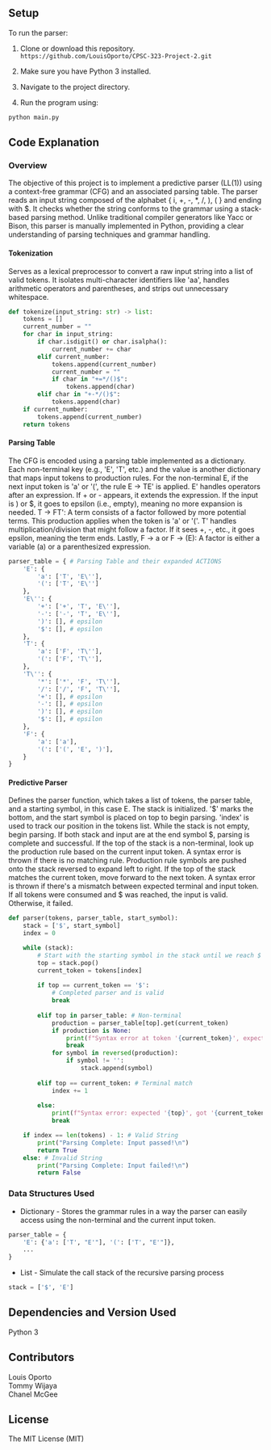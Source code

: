 ## Setup
To run the parser:
1. Clone or download this repository.
`https://github.com/LouisOporto/CPSC-323-Project-2.git`

3. Make sure you have Python 3 installed.
4. Navigate to the project directory.
5. Run the program using:
```bash
python main.py
```
## Code Explanation 

### Overview
The objective of this project is to implement a predictive parser (LL(1)) using a context-free 
grammar (CFG) and an associated parsing table. The parser reads an input string composed of the 
alphabet { i, +, -, *, /, ), ( } and ending with $. It checks whether the string conforms to 
the grammar using a stack-based parsing method. Unlike traditional compiler generators like 
Yacc or Bison, this parser is manually implemented in Python, providing a clear understanding of 
parsing techniques and grammar handling.

#### Tokenization
Serves as a lexical preprocessor to convert a raw input string into a list of valid tokens. 
It isolates multi-character identifiers like 'aa', handles arithmetic operators and parentheses, and strips out unnecessary whitespace.
```python
def tokenize(input_string: str) -> list:
    tokens = []
    current_number = ""
    for char in input_string:
        if char.isdigit() or char.isalpha():
            current_number += char
        elif current_number:
            tokens.append(current_number)
            current_number = ""
            if char in "+=*/()$":
                tokens.append(char)
        elif char in "+-*/()$":
            tokens.append(char)
    if current_number:
        tokens.append(current_number)
    return tokens
```
#### Parsing Table 
The CFG is encoded using a parsing table implemented as a dictionary. 
Each non-terminal key (e.g., 'E', 'T', etc.) and the value is another dictionary that maps input tokens to production rules. 
For the non-terminal E, if the next input token is 'a' or '(', the rule E → TE' is applied. 
E' handles operators after an expression. If + or - appears, it extends the expression. 
If the input is ) or $, it goes to epsilon (i.e., empty), meaning no more expansion is needed. 
T → FT': A term consists of a factor followed by more potential terms. This production applies when the token is 'a' or '('. T' handles multiplication/division that might follow a factor. 
If it sees +, -, etc., it goes epsilon, meaning the term ends. Lastly, F → a or F → (E): A factor is either a variable (a) or a parenthesized expression.
```python
parser_table = { # Parsing Table and their expanded ACTIONS
    'E': {
        'a': ['T', 'E\''],
        '(': ['T', 'E\'']
    },
    'E\'': {
        '+': ['+', 'T', 'E\''],
        '-': ['-', 'T', 'E\''],
        ')': [], # epsilon
        '$': [], # epsilon
    },
    'T': {
        'a': ['F', 'T\''],
        '(': ['F', 'T\''],
    },
    'T\'': {
        '*': ['*', 'F', 'T\''],
        '/': ['/', 'F', 'T\''],
        '+': [], # epsilon
        '-': [], # epsilon
        ')': [], # epsilon
        '$': [], # epsilon
    },
    'F': {
        'a': ['a'],
        '(': ['(', 'E', ')'],
    }
}
```
#### Predictive Parser 
Defines the parser function, which takes a list of tokens, the parser table, and a starting symbol, in this case E. The stack is initialized. '$' marks the 
bottom, and the start symbol is placed on top to begin parsing. 'index' is used to track our position in the tokens list. While the stack is not empty, begin 
parsing. If both stack and input are at the end symbol $, parsing is complete and successful. If the top of the stack is a non-terminal, look up the production rule based on the current input token.
A syntax error is thrown if there is no matching rule. Production rule symbols are pushed onto the stack reversed to expand left to right. If the top of the stack matches the current token, move forward to the next token.
A syntax error is thrown if there's a mismatch between expected terminal and input token. If all tokens were consumed and $ was reached, the input is valid. Otherwise, it failed.


```python
def parser(tokens, parser_table, start_symbol):
    stack = ['$', start_symbol]
    index = 0

    while (stack):
        # Start with the starting symbol in the stack until we reach $ or otherwise fail.
        top = stack.pop()
        current_token = tokens[index]
        
        if top == current_token == '$':
            # Completed parser and is valid
            break
        
        elif top in parser_table: # Non-terminal
            production = parser_table[top].get(current_token)
            if production is None:
                print(f"Syntax error at token '{current_token}', expected something for non-terminal '{top}'")
                break
            for symbol in reversed(production):
                if symbol != '':
                    stack.append(symbol)
        
        elif top == current_token: # Terminal match
            index += 1
        
        else:
            print(f"Syntax error: expected '{top}', got '{current_token}'")
            break

    if index == len(tokens) - 1: # Valid String
        print("Parsing Complete: Input passed!\n")
        return True
    else: # Invalid String
        print("Parsing Complete: Input failed!\n")
        return False
```
### Data Structures Used
- Dictionary - Stores the grammar rules in a way the parser can easily access using the non-terminal and the current input token.
```python
parser_table = {
    'E': {'a': ['T', "E'"], '(': ['T', "E'"]},
    ...
}
```
- List - Simulate the call stack of the recursive parsing process
```python
stack = ['$', 'E']
```
## Dependencies and Version Used
Python 3

## Contributors
Louis Oporto  
Tommy Wijaya  
Chanel McGee

## License 
The MIT License (MIT)

